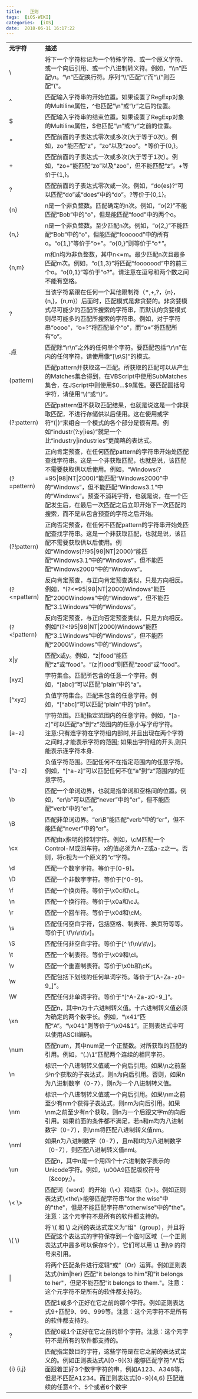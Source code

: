 ```yaml
---
title:   正则
tags:  [iOS-WIKI]
categories:  [iOS]
date:  2018-06-11 16:17:22
---
```


<table log-set-param="table_view" data-sort="sortDisabled" valign="top"><tbody><tr><td align="left" width="75">
<div class="para"><strong>元字符</strong></div>
</td>
<td align="left" valign="top" width="658">
<div class="para"><strong>描述</strong></div>
</td>
</tr>
<tr>
<td align="left" valign="center" width="75">
<div class="para">\</div>
</td>
<td align="left" valign="center" width="658">
<div class="para">将下一个字符标记为一个特殊字符、或一个原义字符、或一个向后引用、或一个八进制转义符。例如，&ldquo;\\n&rdquo;匹配\n。&ldquo;\n&rdquo;匹配换行符。序列&ldquo;\\&rdquo;匹配&ldquo;\&rdquo;而&ldquo;\(&rdquo;则匹配&ldquo;(&rdquo;。</div>
</td>
</tr>
<tr>
<td align="left" valign="center" width="75">
<div class="para">^</div>
</td>
<td align="left" valign="center" width="658">
<div class="para">匹配输入字符串的开始位置。如果设置了RegExp对象的Multiline属性，^也匹配&ldquo;\n&rdquo;或&ldquo;\r&rdquo;之后的位置。</div>
</td>
</tr>
<tr>
<td align="left" valign="center" width="75">
<div class="para">$</div>
</td>
<td align="left" valign="center" width="658">
<div class="para">匹配输入字符串的结束位置。如果设置了RegExp对象的Multiline属性，$也匹配&ldquo;\n&rdquo;或&ldquo;\r&rdquo;之前的位置。</div>
</td>
</tr>
<tr>
<td align="left" valign="center" width="75">
<div class="para">*</div>
</td>
<td align="left" valign="center" width="658">
<div class="para">匹配前面的子表达式零次或多次(大于等于0次)。例如，zo*能匹配&ldquo;z&rdquo;，&ldquo;zo&rdquo;以及&ldquo;zoo&rdquo;。*等价于{0,}。</div>
</td>
</tr>
<tr>
<td align="left" valign="center" width="75">
<div class="para">+</div>
</td>
<td align="left" valign="center" width="658">
<div class="para">匹配前面的子表达式一次或多次(大于等于1次）。例如，&ldquo;zo+&rdquo;能匹配&ldquo;zo&rdquo;以及&ldquo;zoo&rdquo;，但不能匹配&ldquo;z&rdquo;。+等价于{1,}。</div>
</td>
</tr>
<tr>
<td align="left" valign="center" width="75">
<div class="para">?</div>
</td>
<td align="left" valign="center" width="658">
<div class="para">匹配前面的子表达式零次或一次。例如，&ldquo;do(es)?&rdquo;可以匹配&ldquo;do&rdquo;或&ldquo;does&rdquo;中的&ldquo;do&rdquo;。?等价于{0,1}。</div>
</td>
</tr>
<tr>
<td align="left" valign="center" width="75">
<div class="para">{n}</div>
</td>
<td align="left" valign="center" width="658">
<div class="para">n是一个非负整数。匹配确定的n次。例如，&ldquo;o{2}&rdquo;不能匹配&ldquo;Bob&rdquo;中的&ldquo;o&rdquo;，但是能匹配&ldquo;food&rdquo;中的两个o。</div>
</td>
</tr>
<tr>
<td align="left" valign="center" width="75">
<div class="para">{n,}</div>
</td>
<td align="left" valign="center" width="658">
<div class="para">n是一个非负整数。至少匹配n次。例如，&ldquo;o{2,}&rdquo;不能匹配&ldquo;Bob&rdquo;中的&ldquo;o&rdquo;，但能匹配&ldquo;foooood&rdquo;中的所有o。&ldquo;o{1,}&rdquo;等价于&ldquo;o+&rdquo;。&ldquo;o{0,}&rdquo;则等价于&ldquo;o*&rdquo;。</div>
</td>
</tr>
<tr>
<td align="left" valign="center" width="75">
<div class="para">{n,m}</div>
</td>
<td align="left" valign="center" width="658">
<div class="para">m和n均为非负整数，其中n&lt;=m。最少匹配n次且最多匹配m次。例如，&ldquo;o{1,3}&rdquo;将匹配&ldquo;fooooood&rdquo;中的前三个o。&ldquo;o{0,1}&rdquo;等价于&ldquo;o?&rdquo;。请注意在逗号和两个数之间不能有空格。</div>
</td>
</tr>
<tr>
<td align="left" valign="center" width="75">
<div class="para">?</div>
</td>
<td align="left" valign="center" width="658">
<div class="para">当该字符紧跟在任何一个其他限制符（*,+,?，{n}，{n,}，{n,m}）后面时，匹配模式是非贪婪的。非贪婪模式尽可能少的匹配所搜索的字符串，而默认的贪婪模式则尽可能多的匹配所搜索的字符串。例如，对于字符串&ldquo;oooo&rdquo;，&ldquo;o+?&rdquo;将匹配单个&ldquo;o&rdquo;，而&ldquo;o+&rdquo;将匹配所有&ldquo;o&rdquo;。</div>
</td>
</tr>
<tr>
<td align="left" valign="center" width="75">
<div class="para">.点</div>
</td>
<td align="left" valign="center" width="658">
<div class="para">匹配除&ldquo;\r\n&rdquo;之外的任何单个字符。要匹配包括&ldquo;\r\n&rdquo;在内的任何字符，请使用像&ldquo;[\s\S]&rdquo;的模式。</div>
</td>
</tr>
<tr>
<td align="left" valign="center" width="75">
<div class="para">(pattern)</div>
</td>
<td align="left" valign="center" width="658">
<div class="para">匹配pattern并获取这一匹配。所获取的匹配可以从产生的Matches集合得到，在VBScript中使用SubMatches集合，在JScript中则使用$0&hellip;$9属性。要匹配圆括号字符，请使用&ldquo;\(&rdquo;或&ldquo;\)&rdquo;。</div>
</td>
</tr>
<tr>
<td align="left" valign="center" width="75">
<div class="para">(?:pattern)</div>
</td>
<td align="left" valign="center" width="658">
<div class="para">匹配pattern但不获取匹配结果，也就是说这是一个非获取匹配，不进行存储供以后使用。这在使用或字符&ldquo;(|)&rdquo;来组合一个模式的各个部分是很有用。例如&ldquo;industr(?:y|ies)&rdquo;就是一个比&ldquo;industry|industries&rdquo;更简略的表达式。</div>
</td>
</tr>
<tr>
<td align="left" valign="center" width="75">
<div class="para">(?=pattern)</div>
</td>
<td align="left" valign="center" width="658">
<div class="para">正向肯定预查，在任何匹配pattern的字符串开始处匹配查找字符串。这是一个非获取匹配，也就是说，该匹配不需要获取供以后使用。例如，&ldquo;Windows(?=95|98|NT|2000)&rdquo;能匹配&ldquo;Windows2000&rdquo;中的&ldquo;Windows&rdquo;，但不能匹配&ldquo;Windows3.1&rdquo;中的&ldquo;Windows&rdquo;。预查不消耗字符，也就是说，在一个匹配发生后，在最后一次匹配之后立即开始下一次匹配的搜索，而不是从包含预查的字符之后开始。</div>
</td>
</tr>
<tr>
<td align="left" valign="center" width="75">
<div class="para">(?!pattern)</div>
</td>
<td align="left" valign="center" width="658">
<div class="para">正向否定预查，在任何不匹配pattern的字符串开始处匹配查找字符串。这是一个非获取匹配，也就是说，该匹配不需要获取供以后使用。例如&ldquo;Windows(?!95|98|NT|2000)&rdquo;能匹配&ldquo;Windows3.1&rdquo;中的&ldquo;Windows&rdquo;，但不能匹配&ldquo;Windows2000&rdquo;中的&ldquo;Windows&rdquo;。</div>
</td>
</tr>
<tr>
<td align="left" valign="center" width="75">
<div class="para">(?&lt;=pattern)</div>
</td>
<td align="left" valign="center" width="658">
<div class="para">反向肯定预查，与正向肯定预查类似，只是方向相反。例如，&ldquo;(?&lt;=95|98|NT|2000)Windows&rdquo;能匹配&ldquo;2000Windows&rdquo;中的&ldquo;Windows&rdquo;，但不能匹配&ldquo;3.1Windows&rdquo;中的&ldquo;Windows&rdquo;。</div>
</td>
</tr>
<tr>
<td align="left" valign="center" width="75">
<div class="para">(?&lt;!pattern)</div>
</td>
<td align="left" valign="center" width="658">
<div class="para">反向否定预查，与正向否定预查类似，只是方向相反。例如&ldquo;(?&lt;!95|98|NT|2000)Windows&rdquo;能匹配&ldquo;3.1Windows&rdquo;中的&ldquo;Windows&rdquo;，但不能匹配&ldquo;2000Windows&rdquo;中的&ldquo;Windows&rdquo;。</div>
</td>
</tr>
<tr>
<td align="left" valign="center" width="75">
<div class="para">x|y</div>
</td>
<td align="left" valign="center" width="658">
<div class="para">匹配x或y。例如，&ldquo;z|food&rdquo;能匹配&ldquo;z&rdquo;或&ldquo;food&rdquo;。&ldquo;(z|f)ood&rdquo;则匹配&ldquo;zood&rdquo;或&ldquo;food&rdquo;。</div>
</td>
</tr>
<tr>
<td align="left" valign="center" width="75">
<div class="para">[xyz]</div>
</td>
<td align="left" valign="center" width="658">
<div class="para">字符集合。匹配所包含的任意一个字符。例如，&ldquo;[abc]&rdquo;可以匹配&ldquo;plain&rdquo;中的&ldquo;a&rdquo;。</div>
</td>
</tr>
<tr>
<td align="left" valign="center" width="75">
<div class="para">[^xyz]</div>
</td>
<td align="left" valign="center" width="658">
<div class="para">负值字符集合。匹配未包含的任意字符。例如，&ldquo;[^abc]&rdquo;可以匹配&ldquo;plain&rdquo;中的&ldquo;plin&rdquo;。</div>
</td>
</tr>
<tr>
<td align="left" valign="center" width="75">
<div class="para">[a-z]</div>
</td>
<td align="left" valign="center" width="658">
<div class="para">字符范围。匹配指定范围内的任意字符。例如，&ldquo;[a-z]&rdquo;可以匹配&ldquo;a&rdquo;到&ldquo;z&rdquo;范围内的任意小写字母字符。</div>
<div class="para">注意:只有连字符在字符组内部时,并且出现在两个字符之间时,才能表示字符的范围; 如果出字符组的开头,则只能表示连字符本身.</div>
</td>
</tr>
<tr>
<td align="left" valign="center" width="75">
<div class="para">[^a-z]</div>
</td>
<td align="left" valign="center" width="658">
<div class="para">负值字符范围。匹配任何不在指定范围内的任意字符。例如，&ldquo;[^a-z]&rdquo;可以匹配任何不在&ldquo;a&rdquo;到&ldquo;z&rdquo;范围内的任意字符。</div>
</td>
</tr>
<tr>
<td align="left" valign="center" width="75">
<div class="para">\b</div>
</td>
<td align="left" valign="center" width="658">
<div class="para">匹配一个单词边界，也就是指单词和空格间的位置。例如，&ldquo;er\b&rdquo;可以匹配&ldquo;never&rdquo;中的&ldquo;er&rdquo;，但不能匹配&ldquo;verb&rdquo;中的&ldquo;er&rdquo;。</div>
</td>
</tr>
<tr>
<td align="left" valign="center" width="75">
<div class="para">\B</div>
</td>
<td align="left" valign="center" width="658">
<div class="para">匹配非单词边界。&ldquo;er\B&rdquo;能匹配&ldquo;verb&rdquo;中的&ldquo;er&rdquo;，但不能匹配&ldquo;never&rdquo;中的&ldquo;er&rdquo;。</div>
</td>
</tr>
<tr>
<td align="left" valign="center" width="75">
<div class="para">\cx</div>
</td>
<td align="left" valign="center" width="658">
<div class="para">匹配由x指明的控制字符。例如，\cM匹配一个Control-M或回车符。x的值必须为A-Z或a-z之一。否则，将c视为一个原义的&ldquo;c&rdquo;字符。</div>
</td>
</tr>
<tr>
<td align="left" valign="center" width="75">
<div class="para">\d</div>
</td>
<td align="left" valign="center" width="658">
<div class="para">匹配一个数字字符。等价于[0-9]。</div>
</td>
</tr>
<tr>
<td align="left" valign="center">
<div class="para">\D</div>
</td>
<td align="left" valign="center">
<div class="para">匹配一个非数字字符。等价于[^0-9]。</div>
</td>
</tr>
<tr>
<td align="left" valign="center">
<div class="para">\f</div>
</td>
<td align="left" valign="center">
<div class="para">匹配一个换页符。等价于\x0c和\cL。</div>
</td>
</tr>
<tr>
<td align="left" valign="center">
<div class="para">\n</div>
</td>
<td align="left" valign="center">
<div class="para">匹配一个换行符。等价于\x0a和\cJ。</div>
</td>
</tr>
<tr>
<td align="left" valign="center">
<div class="para">\r</div>
</td>
<td align="left" valign="center">
<div class="para">匹配一个回车符。等价于\x0d和\cM。</div>
</td>
</tr>
<tr>
<td align="left" valign="center">
<div class="para">\s</div>
</td>
<td align="left" valign="center">
<div class="para">匹配任何空白字符，包括空格、制表符、换页符等等。等价于[ \f\n\r\t\v]。</div>
</td>
</tr>
<tr>
<td align="left" valign="center">
<div class="para">\S</div>
</td>
<td align="left" valign="center">
<div class="para">匹配任何非空白字符。等价于[^ \f\n\r\t\v]。</div>
</td>
</tr>
<tr>
<td align="left" valign="center">
<div class="para">\t</div>
</td>
<td align="left" valign="center">
<div class="para">匹配一个制表符。等价于\x09和\cI。</div>
</td>
</tr>
<tr>
<td align="left" valign="center">
<div class="para">\v</div>
</td>
<td align="left" valign="center">
<div class="para">匹配一个垂直制表符。等价于\x0b和\cK。</div>
</td>
</tr>
<tr>
<td align="left" valign="center">
<div class="para">\w</div>
</td>
<td align="left" valign="center">
<div class="para">匹配包括下划线的任何单词字符。等价于&ldquo;[A-Za-z0-9_]&rdquo;。</div>
</td>
</tr>
<tr>
<td align="left" valign="center">
<div class="para">\W</div>
</td>
<td align="left" valign="center">
<div class="para">匹配任何非单词字符。等价于&ldquo;[^A-Za-z0-9_]&rdquo;。</div>
</td>
</tr>
<tr>
<td align="left" valign="center">
<div class="para">\xn</div>
</td>
<td align="left" valign="center">
<div class="para">匹配n，其中n为十六进制转义值。十六进制转义值必须为确定的两个数字长。例如，&ldquo;\x41&rdquo;匹配&ldquo;A&rdquo;。&ldquo;\x041&rdquo;则等价于&ldquo;\x04&amp;1&rdquo;。正则表达式中可以使用ASCII编码。</div>
</td>
</tr>
<tr>
<td align="left" valign="center">
<div class="para">\num</div>
</td>
<td align="left" valign="center">
<div class="para">匹配num，其中num是一个正整数。对所获取的匹配的引用。例如，&ldquo;(.)\1&rdquo;匹配两个连续的相同字符。</div>
</td>
</tr>
<tr>
<td align="left" valign="center">
<div class="para">\n</div>
</td>
<td align="left" valign="center">
<div class="para">标识一个八进制转义值或一个向后引用。如果\n之前至少n个获取的子表达式，则n为向后引用。否则，如果n为八进制数字（0-7），则n为一个八进制转义值。</div>
</td>
</tr>
<tr>
<td align="left" valign="center">
<div class="para">\nm</div>
</td>
<td align="left" valign="center">
<div class="para">标识一个八进制转义值或一个向后引用。如果\nm之前至少有nm个获得子表达式，则nm为向后引用。如果\nm之前至少有n个获取，则n为一个后跟文字m的向后引用。如果前面的条件都不满足，若n和m均为八进制数字（0-7），则\nm将匹配八进制转义值nm。</div>
</td>
</tr>
<tr>
<td align="left" valign="center">
<div class="para">\nml</div>
</td>
<td align="left" valign="center">
<div class="para">如果n为八进制数字（0-7），且m和l均为八进制数字（0-7），则匹配八进制转义值nml。</div>
</td>
</tr>
<tr>
<td align="left" valign="center">
<div class="para">\un</div>
</td>
<td align="left" valign="center">
<div class="para">匹配n，其中n是一个用四个十六进制数字表示的Unicode字符。例如，\u00A9匹配版权符号（&amp;copy;）。</div>
</td>
</tr>
<tr>
<td align="left" valign="center">\&lt; \&gt;</td>
<td align="left" valign="center">匹配词（word）的开始（\&lt;）和结束（\&gt;）。例如正则表达式\&lt;the\&gt;能够匹配字符串"for the wise"中的"the"，但是不能匹配字符串"otherwise"中的"the"。注意：这个元字符不是所有的软件都支持的。</td>
</tr>
<tr>
<td align="left" valign="center">\( \)</td>
<td align="left" valign="center">将 \( 和 \) 之间的表达式定义为&ldquo;组&rdquo;（group），并且将匹配这个表达式的字符保存到一个临时区域（一个正则表达式中最多可以保存9个），它们可以用 \1 到\9 的符号来引用。</td>
</tr>
<tr>
<td align="left" valign="center">|</td>
<td align="left" valign="center">将两个匹配条件进行逻辑&ldquo;或&rdquo;（Or）运算。例如正则表达式(him|her) 匹配"it belongs to him"和"it belongs to her"，但是不能匹配"it belongs to them."。注意：这个元字符不是所有的软件都支持的。</td>
</tr>
<tr>
<td align="left" valign="center">+</td>
<td align="left" valign="center">匹配1或多个正好在它之前的那个字符。例如正则表达式9+匹配9、99、999等。注意：这个元字符不是所有的软件都支持的。</td>
</tr>
<tr>
<td align="left" valign="center">?</td>
<td align="left" valign="center">匹配0或1个正好在它之前的那个字符。注意：这个元字符不是所有的软件都支持的。</td>
</tr>
<tr>
<td align="left" valign="center">{i} {i,j}</td>
<td align="left" valign="center">匹配指定数目的字符，这些字符是在它之前的表达式定义的。例如正则表达式A[0-9]{3} 能够匹配字符"A"后面跟着正好3个数字字符的串，例如A123、A348等，但是不匹配A1234。而正则表达式[0-9]{4,6} 匹配连续的任意4个、5个或者6个数字</td>
</tr>
</tbody>
</table>

